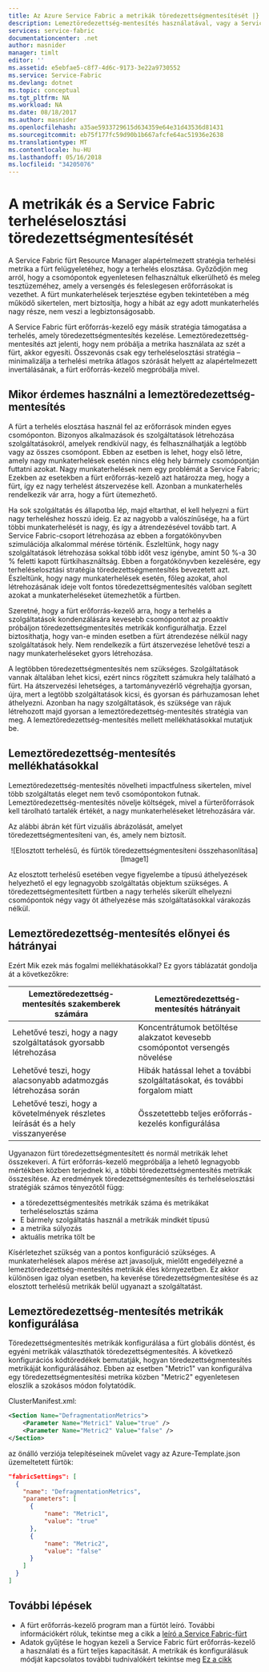 ```yaml
---
title: Az Azure Service Fabric a metrikák töredezettségmentesítését |} Microsoft Docs
description: Lemeztöredezettség-mentesítés használatával, vagy a Service Fabric metrikák stratégiáját, csomagolási áttekintése
services: service-fabric
documentationcenter: .net
author: masnider
manager: timlt
editor: ''
ms.assetid: e5ebfae5-c8f7-4d6c-9173-3e22a9730552
ms.service: Service-Fabric
ms.devlang: dotnet
ms.topic: conceptual
ms.tgt_pltfrm: NA
ms.workload: NA
ms.date: 08/18/2017
ms.author: masnider
ms.openlocfilehash: a35ae5933729615d634359e64e31d43536d81431
ms.sourcegitcommit: eb75f177fc59d90b1b667afcfe64ac51936e2638
ms.translationtype: MT
ms.contentlocale: hu-HU
ms.lasthandoff: 05/16/2018
ms.locfileid: "34205076"
---
```

# <a name="defragmentation-of-metrics-and-load-in-service-fabric"></a>A metrikák és a Service Fabric terheléselosztási töredezettségmentesítését
A Service Fabric fürt Resource Manager alapértelmezett stratégia terhelési metrika a fürt felügyeletéhez, hogy a terhelés elosztása. Győződjön meg arról, hogy a csomópontok egyenletesen felhasználtuk elkerülhető és meleg tesztüzeméhez, amely a versengés és feleslegesen erőforrásokat is vezethet. A fürt munkaterhelések terjesztése egyben tekintetében a még működő sikertelen, mert biztosítja, hogy a hibát az egy adott munkaterhelés nagy része, nem veszi a legbiztonságosabb. 

A Service Fabric fürt erőforrás-kezelő egy másik stratégia támogatása a terhelés, amely töredezettségmentesítés kezelése. Lemeztöredezettség-mentesítés azt jelenti, hogy nem próbálja a metrika használata az szét a fürt, akkor egyesíti. Összevonás csak egy terheléselosztási stratégia – minimalizálja a terhelési metrika átlagos szórását helyett az alapértelmezett invertálásának, a fürt erőforrás-kezelő megpróbálja mivel.

## <a name="when-to-use-defragmentation"></a>Mikor érdemes használni a lemeztöredezettség-mentesítés
A fürt a terhelés elosztása használ fel az erőforrások minden egyes csomóponton. Bizonyos alkalmazások és szolgáltatások létrehozása szolgáltatásokról, amelyek rendkívül nagy, és felhasználhatják a legtöbb vagy az összes csomópont. Ebben az esetben is lehet, hogy első létre, amely nagy munkaterhelések esetén nincs elég hely bármely csomópontján futtatni azokat. Nagy munkaterhelések nem egy problémát a Service Fabric; Ezekben az esetekben a fürt erőforrás-kezelő azt határozza meg, hogy a fürt, így ez nagy terhelést átszervezése kell. Azonban a munkaterhelés rendelkezik vár arra, hogy a fürt ütemezhető.

Ha sok szolgáltatás és állapotba lép, majd eltarthat, el kell helyezni a fürt nagy terheléshez hosszú ideig. Ez az nagyobb a valószínűsége, ha a fürt többi munkaterhelését is nagy, és így a átrendezésével tovább tart. A Service Fabric-csoport létrehozása az ebben a forgatókönyvben szimulációja alkalommal mérése történik. Észleltünk, hogy nagy szolgáltatások létrehozása sokkal több időt vesz igénybe, amint 50 %-a 30 % feletti kapott fürtkihasználtság. Ebben a forgatókönyvben kezelésére, egy terheléselosztási stratégia töredezettségmentesítés bevezetett azt. Észleltünk, hogy nagy munkaterhelések esetén, főleg azokat, ahol létrehozásának ideje volt fontos töredezettségmentesítés valóban segített azokat a munkaterheléseket ütemezhetők a fürtben.

Szeretné, hogy a fürt erőforrás-kezelő arra, hogy a terhelés a szolgáltatások kondenzálására kevesebb csomópontot az proaktív próbáljon töredezettségmentesítés metrikák konfigurálhatja. Ezzel biztosíthatja, hogy van-e minden esetben a fürt átrendezése nélkül nagy szolgáltatások hely. Nem rendelkezik a fürt átszervezése lehetővé teszi a nagy munkaterheléseket gyors létrehozása.

A legtöbben töredezettségmentesítés nem szükséges. Szolgáltatások vannak általában lehet kicsi, ezért nincs rögzített számukra hely található a fürt. Ha átszervezési lehetséges, a tartományvezérlő végrehajtja gyorsan, újra, mert a legtöbb szolgáltatások kicsi, és gyorsan és párhuzamosan lehet áthelyezni. Azonban ha nagy szolgáltatások, és szüksége van rájuk létrehozott majd gyorsan a lemeztöredezettség-mentesítés stratégia van meg. A lemeztöredezettség-mentesítés mellett mellékhatásokkal mutatjuk be. 

## <a name="defragmentation-tradeoffs"></a>Lemeztöredezettség-mentesítés mellékhatásokkal
Lemeztöredezettség-mentesítés növelheti impactfulness sikertelen, mivel több szolgáltatás eleget nem tevő csomópontokon futnak. Lemeztöredezettség-mentesítés növelje költségek, mivel a fürterőforrások kell tárolható tartalék értékét, a nagy munkaterheléseket létrehozására vár.

Az alábbi ábrán két fürt vizuális ábrázolását, amelyet töredezettségmentesíteni van, és, amely nem biztosít. 

<center>
![Elosztott terhelésű, és fürtök töredezettségmentesíteni összehasonlítása][Image1]
</center>

Az elosztott terhelésű esetében vegye figyelembe a típusú áthelyezések helyezhető el egy legnagyobb szolgáltatás objektum szükséges. A töredezettségmentesített fürtben a nagy terhelés sikerült elhelyezni csomópontok négy vagy öt áthelyezése más szolgáltatásokkal várakozás nélkül.

## <a name="defragmentation-pros-and-cons"></a>Lemeztöredezettség-mentesítés előnyei és hátrányai
Ezért Mik ezek más fogalmi mellékhatásokkal? Ez gyors táblázatát gondolja át a következőkre:

| Lemeztöredezettség-mentesítés szakemberek számára | Lemeztöredezettség-mentesítés hátrányait |
| --- | --- |
| Lehetővé teszi, hogy a nagy szolgáltatások gyorsabb létrehozása |Koncentrátumok betöltése alakzatot kevesebb csomópontot versengés növelése |
| Lehetővé teszi, hogy alacsonyabb adatmozgás létrehozása során |Hibák hatással lehet a további szolgáltatásokat, és további forgalom miatt |
| Lehetővé teszi, hogy a követelmények részletes leírását és a hely visszanyerése |Összetettebb teljes erőforrás-kezelés konfigurálása |

Ugyanazon fürt töredezettségmentesített és normál metrikák lehet összekeveri. A fürt erőforrás-kezelő megpróbálja a lehető legnagyobb mértékben közben terjednek ki, a többi töredezettségmentesítés metrikák összesítése. Az eredmények töredezettségmentesítés és terheléselosztási stratégiák számos tényezőtől függ:
  - a töredezettségmentesítés metrikák száma és metrikákat terheléselosztás száma
  - E bármely szolgáltatás használ a metrikák mindkét típusú 
  - a metrika súlyozás
  - aktuális metrika tölt be
  
Kísérletezhet szükség van a pontos konfiguráció szükséges. A munkaterhelések alapos mérése azt javasoljuk, mielőtt engedélyezné a lemeztöredezettség-mentesítés metrikák éles környezetben. Ez akkor különösen igaz olyan esetben, ha keverése töredezettségmentesítése és az elosztott terhelésű metrikák belül ugyanazt a szolgáltatást. 

## <a name="configuring-defragmentation-metrics"></a>Lemeztöredezettség-mentesítés metrikák konfigurálása
Töredezettségmentesítés metrikák konfigurálása a fürt globális döntést, és egyéni metrikák választhatók töredezettségmentesítés. A következő konfigurációs kódtöredékek bemutatják, hogyan töredezettségmentesítés metrikáját konfigurálásához. Ebben az esetben "Metric1" van konfigurálva egy töredezettségmentesítési metrika közben "Metric2" egyenletesen eloszlik a szokásos módon folytatódik. 

ClusterManifest.xml:

```xml
<Section Name="DefragmentationMetrics">
    <Parameter Name="Metric1" Value="true" />
    <Parameter Name="Metric2" Value="false" />
</Section>
```

az önálló verziója telepítéseinek művelet vagy az Azure-Template.json üzemeltetett fürtök:

```json
"fabricSettings": [
  {
    "name": "DefragmentationMetrics",
    "parameters": [
      {
          "name": "Metric1",
          "value": "true"
      },
      {
          "name": "Metric2",
          "value": "false"
      }
    ]
  }
]
```


## <a name="next-steps"></a>További lépések
- A fürt erőforrás-kezelő program man a fürtöt leíró. További információkért róluk, tekintse meg a cikk a [leíró a Service Fabric-fürt](service-fabric-cluster-resource-manager-cluster-description.md)
- Adatok gyűjtése le hogyan kezeli a Service Fabric fürt erőforrás-kezelő a használati és a fürt teljes kapacitását. A metrikák és konfigurálásuk módját kapcsolatos további tudnivalókért tekintse meg [Ez a cikk](service-fabric-cluster-resource-manager-metrics.md)

[Image1]:./media/service-fabric-cluster-resource-manager-defragmentation-metrics/balancing-defrag-compared.png
